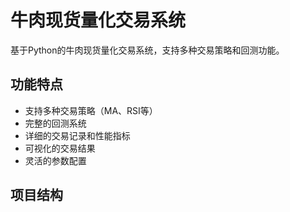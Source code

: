# 牛肉现货量化交易系统

基于Python的牛肉现货量化交易系统，支持多种交易策略和回测功能。

## 功能特点

- 支持多种交易策略（MA、RSI等）
- 完整的回测系统
- 详细的交易记录和性能指标
- 可视化的交易结果
- 灵活的参数配置

## 项目结构 